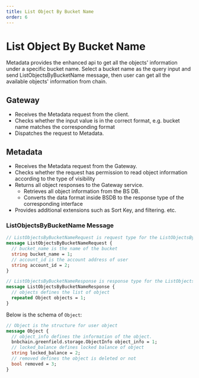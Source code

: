 ```yaml
---
title: List Object By Bucket Name
order: 6
---
```

# List Object By Bucket Name
Metadata provides the enhanced api to get all the objects' information under a specific bucket name.
Select a bucket name as the query input and send ListObjectsByBucketName message, then user can get
all the available objects' information from chain.

## Gateway
* Receives the Metadata request from the client.
* Checks whether the input value is in the correct format, e.g. bucket name matches the corresponding format
* Dispatches the request to Metadata.

## Metadata
* Receives the Metadata request from the Gateway.
* Checks whether the request has permission to read object information according to the type of visibility
* Returns all object responses to the Gateway service.
    * Retrieves all object information from the BS DB.
    * Converts the data format inside BSDB to the response type of the corresponding interface
* Provides additional extensions such as Sort Key, and filtering. etc.

### ListObjectsByBucketName Message
```protobuf
// ListObjectsByBucketNameRequest is request type for the ListObjectsByBucketName RPC method
message ListObjectsByBucketNameRequest {
  // bucket_name is the name of the bucket
  string bucket_name = 1;
  // account_id is the account address of user
  string account_id = 2;
}

// ListObjectsByBucketNameResponse is response type for the ListObjectsByBucketName RPC method.
message ListObjectsByBucketNameResponse {
  // objects defines the list of object
  repeated Object objects = 1;
}
```

Below is the schema of `Object`:
```protobuf
// Object is the structure for user object
message Object {
  // object_info defines the information of the object.
  bnbchain.greenfield.storage.ObjectInfo object_info = 1;
  // locked_balance defines locked balance of object
  string locked_balance = 2;
  // removed defines the object is deleted or not
  bool removed = 3;
}
```